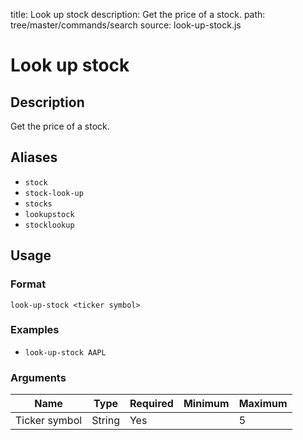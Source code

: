 title: Look up stock
description: Get the price of a stock.
path: tree/master/commands/search
source: look-up-stock.js

# Look up stock

## Description

Get the price of a stock.

## Aliases

* `stock`
* `stock-look-up`
* `stocks`
* `lookupstock`
* `stocklookup`

## Usage

### Format

`look-up-stock <ticker symbol>`

### Examples

* `look-up-stock AAPL`

### Arguments

| Name          | Type   | Required | Minimum | Maximum |
|---------------|--------|----------|---------|---------|
| Ticker symbol | String | Yes      |         | 5       |
